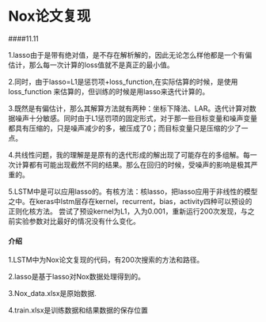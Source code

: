 # Nox论文复现

####11.11

1.lasso由于是带有绝对值，是不存在解析解的，因此无论怎么样他都是一个有偏估计，那么每一次计算的loss值就不是真正的最小值。

2.同时，由于lasso=L1是惩罚项+loss_function,在实际估算的时候，是使用 loss_function 来估算的，但训练的时候是用lasso来迭代计算的。

3.既然是有偏估计，那么其解算方法就有两种：坐标下降法、LAR。迭代计算对数据噪声十分敏感。同时由于L1惩罚项的固定形式，对于那一些目标变量和噪声变量都具有压缩的，只是噪声减少的多，被压成了0；而目标变量只是压缩的少了一点。

4.共线性问题，我的理解是是原有的迭代形成的解出现了可能存在的多组解。每一次计算都有可能出现截然不同的结果。那么在回归的时候，受噪声的影响是极其严重的。

5.LSTM中是可以应用lasso的。有核方法：核lasso，把lasso应用于非线性的模型之中。在keras中lstm层存在kernel，recurrent，bias，activity四种可以预设的正则化核方法。
尝试了预设kernel为L1，入为0.001，重新运行200次发现，与之前实验参数对比最好的情况没有什么变化。




#### 介绍
1.LSTM中为Nox论文复现的代码，有200次搜索的方法和路径。

2.lasso是基于lasso对Nox数据处理得到的。

3.Nox_data.xlsx是原始数据.

4.train.xlsx是训练数据和结果数据的保存位置


